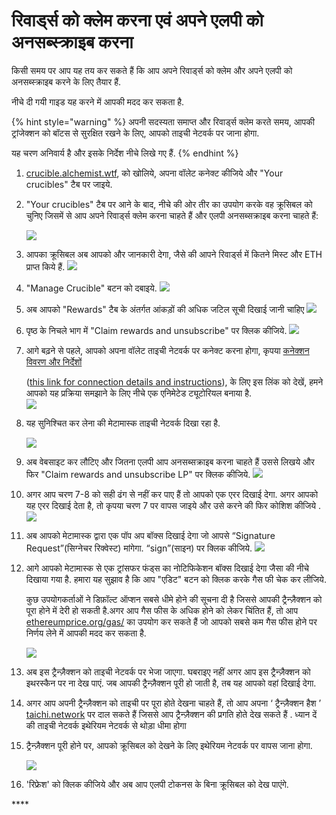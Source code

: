 # रिवार्ड्स को क्लेम करना एवं अपने एलपी को अनसब्स्क्राइब करना

किसी समय पर आप यह तय कर सकते हैं कि आप अपने रिवार्ड्स को क्लेम और अपने एलपी को अनसब्स्क्राइब करने के लिए तैयार हैं.

नीचे दी गयी गाइड यह करने में आपकी मदद कर सकता है.

{% hint style="warning" %}
अपनी सदस्यता समाप्त और रिवार्ड्स क्लेम करते समय, आपकी ट्रांजेक्शन को बॉटस से सुरक्षित रखने के लिए, आपको ताइची नेटवर्क पर जाना होगा.

यह चरण अनिवार्य है और इसके निर्देश नीचे लिखे गए हैं.
{% endhint %}

1. [crucible.alchemist.wtf](https://crucible.alchemist.wtf/), को खोलिये, अपना वॉलेट कनेक्ट कीजिये और "Your crucibles" टैब पर जाइये.
2. "Your crucibles" टैब पर आने के बाद, नीचे की ओर तीर का उपयोग करके वह क्रूसिबल को चुनिए जिसमें से आप अपने रिवार्ड्स क्लेम करना चाहते हैं और एलपी अनसब्सक्राइब करना चाहते हैं:

  
   ![](../../.gitbook/assets/screenshot-2021-05-07-at-12.50.58.png) 

3. आपका क्रूसिबल अब आपको और जानकारी देगा, जैसे की आपने रिवार्ड्स में कितने मिस्ट और ETH प्राप्त किये हैं. ![](../../.gitbook/assets/screenshot-2021-05-07-at-12.50.42.png) 
4. "Manage Crucible" बटन को दबाइये.  ![](../../.gitbook/assets/screenshot-2021-05-07-at-12.51.04.png) 
5. अब आपको "Rewards" टैब के अंतर्गत आंकड़ों की अधिक जटिल सूची दिखाई जानी चाहिए  ![](../../.gitbook/assets/screenshot-2021-05-07-at-12.51.22.png) 
6. पृष्ठ के निचले भाग में "Claim rewards and unsubscribe" पर क्लिक कीजिये. ![](../../.gitbook/assets/screenshot-2021-05-07-at-13.05.52.png) 
7. आगे बढ़ने से पहले, आपको अपना वॉलेट ताइची नेटवर्क पर कनेक्ट करना होगा, कृपया [कनेक्शन विवरण और निर्देशों](https://github.com/Taichi-Network/docs/blob/master/sendPriveteTx_tutorial.md)

   \([this link for connection details and instructions](https://github.com/Taichi-Network/docs/blob/master/sendPriveteTx_tutorial.md)\), के लिए इस लिंक को देखें, हमने आपको यह प्रक्रिया समझाने के लिए नीचे एक एनिमेटेड ट्यूटोरियल बनाया है.  
   ![](../../.gitbook/assets/taichi-network-add.gif) 

8. यह सुनिश्चित कर लेना की मेटामास्क ताइची नेटवर्क दिखा रहा है.

   ![](https://i.imgur.com/kszVVbq.png)

9. अब वेबसाइट कर लौटिए और जितना एलपी आप अनसब्सक्राइब करना चाहते हैं उससे लिखये और फिर "Claim rewards and unsubscribe LP" पर क्लिक कीजिये. ![](../../.gitbook/assets/screenshot-2021-05-07-at-13.06.00.png) 
10. अगर आप चरण 7-8 को सही ढंग से नहीं कर पाए हैं तो आपको एक एरर दिखाई देगा. अगर आपको यह एरर दिखाई देता है, तो कृपया चरण 7 पर वापस जाइये और उसे करने की फिर कोशिश कीजिये .  ![](../../.gitbook/assets/screenshot-2021-05-07-at-13.06.44.png) 
11. अब आपको मेटामास्क द्वारा एक पॉप अप बॉक्स दिखाई देगा जो आपसे “Signature Request”\(सिग्नेचर रिक्वेस्ट\) मांगेगा. “sign”\(साइन\) पर क्लिक कीजिये.  ![](../../.gitbook/assets/screenshot-2021-05-07-at-13.11.35.png) 
12. आगे आपको मेटामास्क से एक ट्रांसफर फंड्स का नोटिफिकेशन बॉक्स दिखाई देगा जैसा की नीचे दिखाया गया है. हमारा यह सुझाव है कि आप "एडिट" बटन को क्लिक करके गैस फी चेक कर लीजिये. 

    कुछ उपयोगकर्ताओं ने डिफ़ॉल्ट ऑप्शन सबसे धीमे होने की सूचना दी है जिससे आपकी ट्रैन्ज़ैक्शन को पूरा होने में देरी हो सकती है.अगर आप गैस फीस के अधिक होने को लेकर चिंतित हैं, तो आप [ethereumprice.org/gas/](https://ethereumprice.org/gas/) का उपयोग कर सकते हैं जो आपको सबसे कम गैस फीस होने पर निर्णय लेने में आपकी मदद कर सकता है.

    ![](../../.gitbook/assets/screenshot-2021-05-07-at-13.11.44.png) 

13. अब इस ट्रैन्ज़ैक्शन को ताइची नेटवर्क पर भेजा जाएगा. घबराइए नहीं अगर आप इस ट्रैन्ज़ैक्शन को इथरस्कैन पर ना देख पाएं. जब आपकी ट्रैन्ज़ैक्शन पूरी हो जाती है, तब यह आपको वहां दिखाई देगा.
14. अगर आप अपनी ट्रैन्ज़ैक्शन को ताइची पर पूरा होते देखना चाहते हैं, तो आप अपना ‘ ट्रैन्ज़ैक्शन हैश ’ [taichi.network](https://taichi.network/) पर दाल सकते हैं जिससे आप ट्रैन्ज़ैक्शन की प्रगति होते देख सकते हैं .  ध्यान दें की ताइची नेटवर्क इथेरियम नेटवर्क से थोड़ा धीमा होगा
15. ट्रैन्ज़ैक्शन पूरी होने पर, आपको क्रूसिबल को देखने के लिए इथेरियम नेटवर्क पर वापस जाना होगा.

    ![](https://i.imgur.com/fcPY6Zp.png) 

16. 'रिफ्रेश' को क्लिक कीजिये और अब आप एलपी टोकनस के बिना क्रूसिबल को देख पाएंगे.

\*\*\*\*

